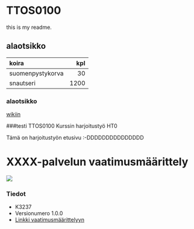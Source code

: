 ﻿# TTOS0100

this is my readme.

## alaotsikko

| koira |kpl |
|:------|---:|
| suomenpystykorva |30 |
| snautseri |1200|



### alaotsikko

[wikiin](https://github.com/JAMK-IT/TTOS0100-Ohjelmistosuunnittelu-ja-testaus/wiki)

###testi
TTOS0100 Kurssin harjoitustyö HT0

Tämä on harjoitustyön etusivu
:-DDDDDDDDDDDDDDD


# XXXX-palvelun vaatimusmäärittely


![](https://encrypted-tbn2.gstatic.com/images?q=tbn:ANd9GcSJOxVPHNFYtPeMq6FyPpcEjbJg7d_VJfLHVFruusDEe4JiGsXrwLMRBw)


### Tiedot

* K3237
* Versionumero 1.0.0
* [Linkki vaatimusmäärittelyyn](vaatimusmaarittely)



